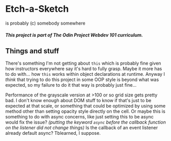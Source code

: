 # Etch-a-Sketch

is probably (c) somebody somewhere

##### This project is part of The Odin Project Webdev 101 curriculum.

## Things and stuff
There's something I'm not getting about `this` which is probably fine given how instructors everywhere say it's hard to fully grasp. Maybe it more has to do with... how `this` works within object declarations at runtime. Anyway I *think* that trying to do this project in some OOP style is beyond what was expected, so my failure to do it that way is probably just fine...

Performance of the grayscale version at >100 or so grid size gets pretty bad. I don't know enough about DOM stuff to know if that's just to be expected at that scale, or something that could be optimized by using some method other than setting opacity style directly on the cell. Or maybe this is something to do with async concerns, like just setting this to be async would fix the issue? *(putting the keyword `async` before the callback function on the listener did not change things)* Is the callback of an event listener already default async? Tblearned, I suppose.